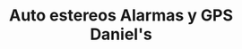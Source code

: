 ---
title: "Auto estereos Alarmas y GPS Daniel's"
url: /tijuana/auto-estereos-alarmas-y-gps-daniels/
shop: Allgemein
---